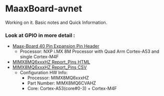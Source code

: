 # MaaxBoard-avnet
Working on it. Basic notes and Quick Information.

### Look at GPIO in more detail : 

 * [Maax-Board 40 Pin Expansion Pin Header](https://github.com/zafersn/MaaxBoard-avnet/blob/main/GPIO.md)
    * Processor:  NXP i.MX 8M Processor with Quad Arm Cortex-A53 and single Cortex-M4F
 * [MIMX8MQ6xxxHZ Report_Pins HTML](https://htmlpreview.github.io/?https://github.com/zafersn/MaaxBoard-avnet/blob/main/html_report_Pins.html)
 * [MIMX8MQ6xxxHZ Report_Pins CSV](https://github.com/zafersn/MaaxBoard-avnet/blob/main/csv_output_report_Pins.md) 
    * Configuration HW Info: 
      * Processor: MIMX8MQ6xxxHZ
      * Part Number: MIMX8MQ6CVAHZ
      * Core: Cortex-A53(core#0-3) + Cortex-M4F    
